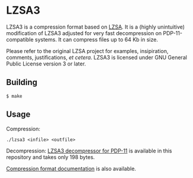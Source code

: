 # LZSA3

LZSA3 is a compression format based on [LZSA](https://github.com/emmanuel-marty/lzsa). It is a (highly unintuitive) modification of LZSA3 adjusted for very fast decompression on PDP-11-compatible systems. It can compress files up to 64 Kb in size.

Please refer to the original LZSA project for examples, insipiration, comments, justifications, *et cetera*. LZSA3 is licensed under GNU General Public License version 3 or later.


## Building

```
$ make
```


## Usage

Compression:

```
./lzsa3 <infile> <outfile>
```

Decompression: [LZSA3 decompressor for PDP-11](asm/pdp11) is available in this repository and takes only 198 bytes.

[Compression format documentation](BlockFormat_LZSA3.md) is also available.
